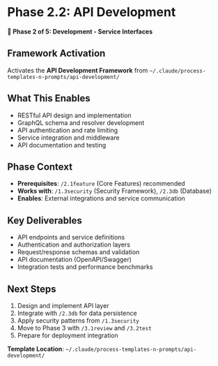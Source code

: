 # Phase 2.2: API Development

**🔌 Phase 2 of 5: Development - Service Interfaces**

## Framework Activation
Activates the **API Development Framework** from `~/.claude/process-templates-n-prompts/api-development/`

## What This Enables
- RESTful API design and implementation
- GraphQL schema and resolver development
- API authentication and rate limiting
- Service integration and middleware
- API documentation and testing

## Phase Context
- **Prerequisites**: `/2.1feature` (Core Features) recommended
- **Works with**: `/1.3security` (Security Framework), `/2.3db` (Database)
- **Enables**: External integrations and service communication

## Key Deliverables
- API endpoints and service definitions
- Authentication and authorization layers
- Request/response schemas and validation
- API documentation (OpenAPI/Swagger)
- Integration tests and performance benchmarks

## Next Steps
1. Design and implement API layer
2. Integrate with `/2.3db` for data persistence
3. Apply security patterns from `/1.3security`
4. Move to Phase 3 with `/3.1review` and `/3.2test`
5. Prepare for deployment integration

**Template Location**: `~/.claude/process-templates-n-prompts/api-development/`
